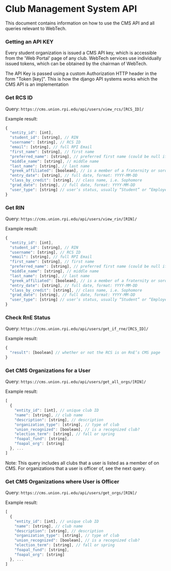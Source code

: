 # Club Management System API

This document contains information on how to use the CMS API and all queries relevant to WebTech.

### Getting an API KEY
Every student organization is issued a CMS API key, which is accessible from the 'Web Portal' page of any club. WebTech services use individually issued tokens, which can be obtained by the chairman of WebTech.

The API Key is passed using a custom Authorization HTTP header in the form "Token [key]". This is how the django API systems works which the CMS API is an implementation

### Get RCS ID
Query: `https://cms.union.rpi.edu/api/users/view_rcs/[RCS_ID]/`

Example result:
```javascript
{
  "entity_id": [int],
  "student_id": [string], // RIN
  "username": [string], // RCS ID
  "email": [string], // full RPI Email
  "first_name": [string], // first name
  "preferred_name": [string], // preferred first name (could be null if unset)
  "middle_name": [string], // middle name
  "last_name": [string], // last name
  "greek_affiliated": [boolean], // is a member of a fraternity or sorority
  "entry_date": [string], // full date, format: YYYY-MM-DD
  "class_by_credit": [string], // class name, i.e. Sophomore
  "grad_date": [string], // full date, format: YYYY-MM-DD
  "user_type": [string] // user’s status, usually “Student” or “Employee"
}
```

### Get RIN
Query: `https://cms.union.rpi.edu/api/users/view_rin/[RIN]/`

Example result:
```javascript
{
  "entity_id": [int],
  "student_id": [string], // RIN
  "username": [string], // RCS ID
  "email": [string], // full RPI Email
  "first_name": [string], // first name
  "preferred_name": [string], // preferred first name (could be null if unset)
  "middle_name": [string], // middle name
  "last_name": [string], // last name
  "greek_affiliated": [boolean], // is a member of a fraternity or sorority
  "entry_date": [string], // full date, format: YYYY-MM-DD
  "class_by_credit": [string], // class name, i.e. Sophomore
  "grad_date": [string], // full date, format: YYYY-MM-DD
  "user_type": [string] // user’s status, usually “Student” or “Employee"
}
```

### Check RnE Status
Query: `https://cms.union.rpi.edu/api/users/get_if_rne/[RCS_ID]/`

Example result:
```javascript
{
  "result": [boolean] // whether or not the RCS is on RnE’s CMS page
}
```

### Get CMS Organizations for a User
Query: `https://cms.union.rpi.edu/api/users/get_all_orgs/[RIN]/`

Example result:
```javascript
[
  {
    "entity_id": [int], // unique club ID
    "name": [string], // club name 
    "description": [string], // description
    "organization_type": [string], // type of club
    "union_recognized": [boolean], // is a recognized club?
    "election_term": [string], // fall or spring
    "foapal_fund": [string],
    "foapal_org": [string]
  }, ...
]
```

Note: This query includes all clubs that a user is listed as a member of on CMS. For organizations that a user is officer of, see the next query.

### Get CMS Organizations where User is Officer
Query: `https://cms.union.rpi.edu/api/users/get_orgs/[RIN]/`

Example result:
```javascript
[
  {
    "entity_id": [int], // unique club ID
    "name": [string], // club name 
    "description": [string], // description
    "organization_type": [string], // type of club
    "union_recognized": [boolean], // is a recognized club?
    "election_term": [string], // fall or spring
    "foapal_fund": [string],
    "foapal_org": [string]
  }, ...
]
```
